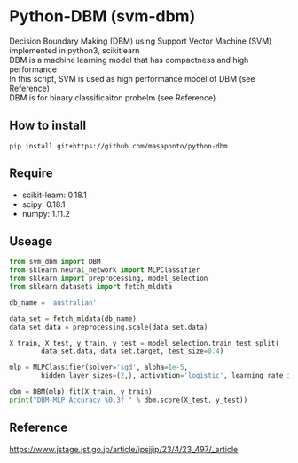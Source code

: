 # Python-DBM (svm-dbm)
Decision Boundary Making (DBM) using Support Vector Machine (SVM) implemented in python3, scikitlearn   
DBM is a machine learning model that has compactness and high performance  
In this script, SVM is used as high performance model of DBM (see Reference)  
DBM is for binary classificaiton probelm (see Reference)  


## How to install 
```
pip install git+https://github.com/masaponto/python-dbm 
```

## Require
- scikit-learn: 0.18.1
- scipy: 0.18.1
- numpy: 1.11.2


## Useage
```python
from svm_dbm import DBM
from sklearn.neural_network import MLPClassifier
from sklearn import preprocessing, model_selection
from sklearn.datasets import fetch_mldata

db_name = 'australian'

data_set = fetch_mldata(db_name)
data_set.data = preprocessing.scale(data_set.data)

X_train, X_test, y_train, y_test = model_selection.train_test_split(
        data_set.data, data_set.target, test_size=0.4)

mlp = MLPClassifier(solver='sgd', alpha=1e-5,
        hidden_layer_sizes=(2,), activation='logistic', learning_rate_init=0.5)

dbm = DBM(mlp).fit(X_train, y_train)
print("DBM-MLP Accuracy %0.3f " % dbm.score(X_test, y_test))
```


## Reference
https://www.jstage.jst.go.jp/article/ipsjjip/23/4/23_497/_article  
